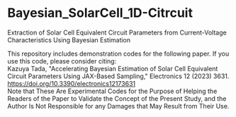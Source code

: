 # Bayesian_SolarCell_1D-Citrcuit
Extraction of Solar Cell Equivalent Circuit Parameters from Current-Voltage Characteristics Using Bayesian Estimation

This repository includes demonstration codes for the following paper. If you use this code, please consider citing:<br>
Kazuya Tada, "Accelerating Bayesian Estimation of Solar Cell Equivalent Circuit Parameters Using JAX-Based Sampling," Electronics 12 (2023) 3631. <br>
<a href="https://doi.org/10.3390/electronics12173631" target="_blank" rel="noopener">https://doi.org/10.3390/electronics12173631</a><br>
Note that These Are Experimental Codes for the Purpose of Helping the Readers of the Paper to Validate the Concept of the Present Study, and the Author Is Not Responsible for any Damages that May Result from Their Use.
